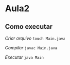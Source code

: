 # Aula2

## Como executar

_Criar arquivo_
`touch Main.java`

_Compilar_
`javac Main.java`

_Executar_
`java Main`